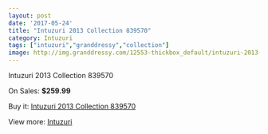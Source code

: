 ```yaml
---
layout: post
date: '2017-05-24'
title: "Intuzuri 2013 Collection 839570"
category: Intuzuri
tags: ["intuzuri","granddressy","collection"]
image: http://img.granddressy.com/12553-thickbox_default/intuzuri-2013-collection-839570.jpg
---
```

Intuzuri 2013 Collection 839570

On Sales: **$259.99**
<a href="https://www.granddressy.com/en/intuzuri/11635-intuzuri-2013-collection-839570.html"><amp-img layout="responsive" width="600" height="600" src="//img.granddressy.com/12553-thickbox_default/intuzuri-2013-collection-839570.jpg" alt="Intuzuri 2013 Collection 839570 0" /></a>

Buy it: [Intuzuri 2013 Collection 839570](https://www.granddressy.com/en/intuzuri/11635-intuzuri-2013-collection-839570.html "Intuzuri 2013 Collection 839570")

View more: [Intuzuri](https://www.granddressy.com/en/302-intuzuri "Intuzuri")